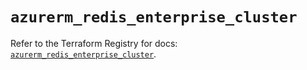 # `azurerm_redis_enterprise_cluster`

Refer to the Terraform Registry for docs: [`azurerm_redis_enterprise_cluster`](https://registry.terraform.io/providers/hashicorp/azurerm/4.31.0/docs/resources/redis_enterprise_cluster).
